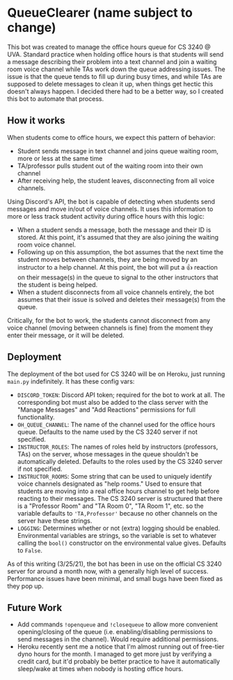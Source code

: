 # QueueClearer (name subject to change)

This bot was created to manage the office hours queue for CS 3240 @ UVA. Standard practice when holding office hours is that students will send a message describing their problem into a text channel and join a waiting room voice channel while TAs work down the queue addressing issues. The issue is that the queue tends to fill up during busy times, and while TAs are supposed to delete messages to clean it up, when things get hectic this doesn't always happen. I decided there had to be a better way, so I created this bot to automate that process.

## How it works

When students come to office hours, we expect this pattern of behavior:
- Student sends message in text channel and joins queue waiting room, more or less at the same time
- TA/professor pulls student out of the waiting room into their own channel
- After receiving help, the student leaves, disconnecting from all voice channels.

Using Discord's API, the bot is capable of detecting when students send messages and move in/out of voice channels. It uses this information to more or less track student activity during office hours with this logic:
- When a student sends a message, both the message and their ID is stored. At this point, it's assumed that they are also joining the waiting room voice channel. 
- Following up on this assumption, the bot assumes that the next time the student moves between channels, they are being moved by an instructor to a help channel. At this point, the bot will put a 👍 reaction on their message(s) in the queue to signal to the other instructors that the student is being helped.
- When a student disconnects from all voice channels entirely, the bot assumes that their issue is solved and deletes their message(s) from the queue.

Critically, for the bot to work, the students cannot disconnect from any voice channel (moving between channels is fine) from the moment they enter their message, or it will be deleted.

## Deployment

The deployment of the bot used for CS 3240 will be on Heroku, just running `main.py` indefinitely. It has these config vars:
- `DISCORD_TOKEN`: Discord API token; required for the bot to work at all. The corresponding bot must also be added to the class server with the "Manage Messages" and "Add Reactions" permissions for full functionality. 
- `OH_QUEUE_CHANNEL`: The name of the channel used for the office hours queue. Defaults to the name used by the CS 3240 server if not specified.
- `INSTRUCTOR_ROLES`: The names of roles held by instructors (professors, TAs) on the server, whose messages in the queue shouldn't be automatically deleted. Defaults to the roles used by the CS 3240 server if not specified.
- `INSTRUCTOR_ROOMS`: Some string that can be used to uniquely identify voice channels designated as "help rooms." Used to ensure that students are moving into a real office hours channel to get help before reacting to their messages. The CS 3240 server is structured that there is a "Professor Room" and "TA Room 0", "TA Room 1", etc. so the variable defaults to `'TA,Professor'` because no other channels on the server have these strings. 
- `LOGGING`: Determines whether or not (extra) logging should be enabled. Environmental variables are strings, so the variable is set to whatever calling the `bool()` constructor on the environmental value gives. Defaults to `False`. 

As of this writing (3/25/21), the bot has been in use on the official CS 3240 server for around a month now, with a generally high level of success. Performance issues have been minimal, and small bugs have been fixed as they pop up.

## Future Work
- Add commands `!openqueue` and `!closequeue` to allow more convenient opening/closing of the queue (i.e. enabling/disabling permissions to send messages in the channel). Would require additional permissions.
- Heroku recently sent me a notice that I'm almost running out of free-tier dyno hours for the month. I managed to get more just by verifying a credit card, but it'd probably be better practice to have it automatically sleep/wake at times when nobody is hosting office hours.
